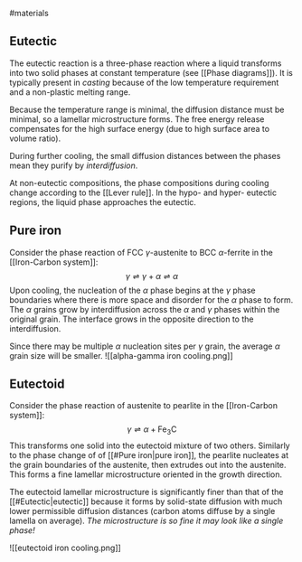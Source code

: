 #materials
## Eutectic
The eutectic reaction is a three-phase reaction where a liquid transforms into two solid phases at constant temperature (see [[Phase diagrams]]). It is typically present in *casting* because of the low temperature requirement and a non-plastic melting range.

Because the temperature range is minimal, the diffusion distance must be minimal, so a lamellar microstructure forms. The free energy release compensates for the high surface energy (due to high surface area to volume ratio).

During further cooling, the small diffusion distances between the phases mean they purify by *interdiffusion*.

At non-eutectic compositions, the phase compositions during cooling change according to the [[Lever rule]]. In the hypo- and hyper- eutectic regions, the liquid phase approaches the eutectic.

## Pure iron
Consider the phase reaction of FCC $\gamma$-austenite to BCC $\alpha$-ferrite in the [[Iron-Carbon system]]:  $$\gamma\rightleftharpoons\gamma+\alpha\rightleftharpoons\alpha$$Upon cooling, the nucleation of the $\alpha$ phase begins at the $\gamma$ phase boundaries where there is more space and disorder for the $\alpha$ phase to form. The $\alpha$ grains grow by interdiffusion across the $\alpha$ and $\gamma$ phases within the original grain. The interface grows in the opposite direction to the interdiffusion.

Since there may be multiple $\alpha$ nucleation sites per $\gamma$ grain, the average $\alpha$ grain size will be smaller.
![[alpha-gamma iron cooling.png]]

## Eutectoid
Consider the phase reaction of austenite to pearlite in the [[Iron-Carbon system]]:$$\gamma\rightleftharpoons\alpha+\textrm{Fe}_3\textrm{C}$$This transforms one solid into the eutectoid mixture of two others. Similarly to the phase change of of [[#Pure iron|pure iron]], the pearlite nucleates at the grain boundaries of the austenite, then extrudes out into the austenite. This forms a fine lamellar microstructure oriented in the growth direction.

The eutectoid lamellar microstructure is significantly finer than that of the [[#Eutectic|eutectic]] because it forms by solid-state diffusion with much lower permissible diffusion distances (carbon atoms diffuse by a single lamella on average). *The microstructure is so fine it may look like a single phase!*

![[eutectoid iron cooling.png]]
